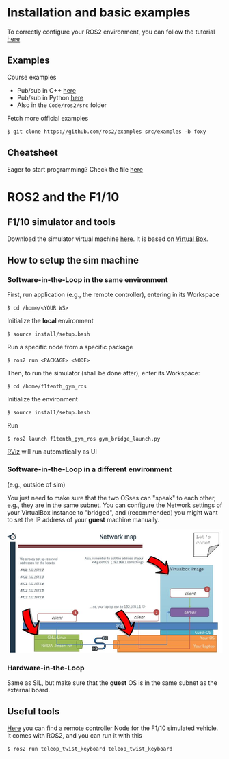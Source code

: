 # Installation and basic examples
To correctly configure your ROS2 environment, you can follow the tutorial [here](https://docs.ros.org/en/foxy/Tutorials/Beginner-CLI-Tools/Configuring-ROS2-Environment.html)

## Examples

Course examples
- Pub/sub in C++ [here](https://docs.ros.org/en/foxy/Tutorials/Beginner-Client-Libraries/Writing-A-Simple-Cpp-Publisher-And-Subscriber.html)
- Pub/sub in Python [here](https://docs.ros.org/en/foxy/Tutorials/Beginner-Client-Libraries/Writing-A-Simple-Py-Publisher-And-Subscriber.html)
- Also in the `Code/ros2/src` folder

Fetch more official examples
```
$ git clone https://github.com/ros2/examples src/examples -b foxy
```

## Cheatsheet

Eager to start programming? Check the file [here](./LAB_CHEAT_SHEET.md)

# ROS2 and the F1/10

## F1/10 simulator and tools

Download the simulator virtual machine [here](https://drive.google.com/drive/folders/1bKxncDvomwaQjNzUz6HRdBx-EhtF9Ov2?usp=sharing). It is based on [Virtual Box](https://www.virtualbox.org/).

## How to setup the sim machine

### Software-in-the-Loop in the same environment

First, run application (e.g., the remote controller), entering in its Workspace

```
$ cd /home/<YOUR WS>
```

Initialize the **local** environment

```
$ source install/setup.bash
```

Run a specific node from a specific package

```
$ ros2 run <PACKAGE> <NODE>
``` 

Then, to run the simulator (shall be done after), enter its Workspace:

```
$ cd /home/f1tenth_gym_ros
```

Initialize the environment

```
$ source install/setup.bash
```

Run

```
$ ros2 launch f1tenth_gym_ros gym_bridge_launch.py
``` 

[RViz]() will run automatically as UI

### Software-in-the-Loop in a different environment
(e.g., outside of sim)

You just need to make sure that the two OSses can "speak" to each other, e.g., they are in the same subnet. You can configure the Network settings of your VirtualBox instance to "bridged", and (recommended) you might want to set the IP address of your **guest** machine manually.

![Network Map](./network_map.jpg "Network Map")

### Hardware-in-the-Loop

Same as SiL, but make sure that the **guest** OS is in the same subnet as the external board.

## Useful tools

[Here](https://github.com/f1tenth/f1tenth_gym_ros#keyboard-teleop) you can find a remote controller Node for the F1/10 simulated vehicle.
It comes with ROS2, and you can run it with this
```
$ ros2 run teleop_twist_keyboard teleop_twist_keyboard
```

